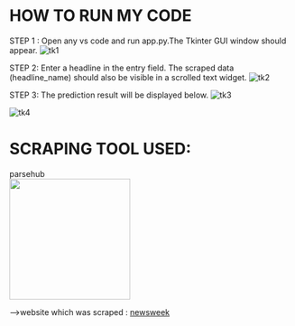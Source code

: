 # HOW TO RUN MY CODE
STEP 1 : Open any vs code and run app.py.The Tkinter GUI window should appear.
![tk1](https://github.com/AdityaJadhav9423/nonstop_io_ai-ml_assignment/assets/130574249/472ac738-4eb4-4a94-b0b0-b46ee44c564b)

STEP 2: Enter a headline in the entry field. The scraped data (headline_name) should also be visible in a scrolled text widget.
![tk2](https://github.com/AdityaJadhav9423/nonstop_io_ai-ml_assignment/assets/130574249/a49e5a67-4769-4692-bf26-3e9651558c90)

STEP 3:  The prediction result will be displayed below.
![tk3](https://github.com/AdityaJadhav9423/nonstop_io_ai-ml_assignment/assets/130574249/06ad95e9-8f27-4639-bcd8-bdce2c20aae9)

![tk4](https://github.com/AdityaJadhav9423/nonstop_io_ai-ml_assignment/assets/130574249/92b23b92-d35f-4982-8897-1be00221f902)


# SCRAPING TOOL USED:
parsehub<br>
<img src="https://github.com/AdityaJadhav9423/nonstop_io_ai-ml_assignment/assets/130574249/8d9145f3-6799-448a-adfc-b7ec3a5e3f8d" width="214" height="214">



-->website which was scraped : [newsweek](https://www.newsweek.com/newsfeed)
